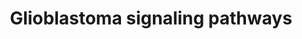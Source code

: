 ---
annotations:
- type: Pathway Ontology
  value: p53 signaling pathway
- type: Pathway Ontology
  value: epidermal growth factor/neuregulin signaling pathway
- type: Pathway Ontology
  value: protein kinase C (PKC) signaling pathway
- type: Pathway Ontology
  value: phosphatidylinositol 3-kinase class II signaling pathway
- type: Pathway Ontology
  value: the extracellular signal-regulated Raf/Mek/Erk signaling pathway
- type: Pathway Ontology
  value: Arf family mediated signaling pathway
- type: Pathway Ontology
  value: fibroblast growth factor signaling pathway
- type: Disease Ontology
  value: glioblastoma
- type: Pathway Ontology
  value: glioma pathway
- type: Disease Ontology
  value: brain cancer
- type: Cell Type Ontology
  value: glioblast
- type: Pathway Ontology
  value: phosphatidylinositol 3-kinase class I signaling pathway
- type: Disease Ontology
  value: cancer
authors:
- Mkutmon
- MaintBot
- Fehrhart
- Eweitz
description: 'The most frequently altered genes in glioblastoma. This pathway originally
  accompanied the 2008 Nature publication on the comprehensive genomic characterization
  of human glioblastoma genes and core pathways by TCGA, The Cancer Genome Atlas (see
  Bibliography).  Assembled from  literature and public pathway database resources,
  this representation can easily be kept up-to-date at WikiPathways.org.  Sources:
  [http://cbio.mskcc.org/cancergenomics/gbm/pathways/GBM_pathway_20080708.pdf cBio
  Cancer Genomics Portal]'
last-edited: 2021-05-09
organisms:
- Bos taurus
redirect_from:
- /index.php/Pathway:WP3266
- /instance/WP3266
schema-jsonld:
- '@context': https://schema.org/
  '@id': https://wikipathways.github.io/pathways/WP3266.html
  '@type': Dataset
  creator:
    '@type': Organization
    name: WikiPathways
  description: 'The most frequently altered genes in glioblastoma. This pathway originally
    accompanied the 2008 Nature publication on the comprehensive genomic characterization
    of human glioblastoma genes and core pathways by TCGA, The Cancer Genome Atlas
    (see Bibliography).  Assembled from  literature and public pathway database resources,
    this representation can easily be kept up-to-date at WikiPathways.org.  Sources:
    [http://cbio.mskcc.org/cancergenomics/gbm/pathways/GBM_pathway_20080708.pdf cBio
    Cancer Genomics Portal]'
  keywords:
  - E2F1
  - MAP2K5
  - ERBB3
  - FOXO4
  - Cell Migration
  - Apoptosis
  - CDK2
  - PIK3C2B
  - PIK3C2G
  - PRKCA
  - MDM4
  - MAPK3
  - MAPK1
  - C-MET
  - CDK6
  - MAP2K6
  - bta-mir-21
  - PTEN
  - IGF1R
  - CDKN1A
  - PIK3CB
  - CDKN1B
  - PIK3CG
  - CDKN2B
  - PI(3)P
  - MAP2K2
  - DNA Repair
  - ERRFI1
  - PRKCI
  - G1/S Progression
  - AKT2
  - PIK3CA
  - FGFR1
  - CCND1
  - TP53
  - RAF1
  - NRAS
  - PLCG2
  - CBL
  - MAP2K4
  - EGFR
  - PRKCB
  - G2/M Arrest
  - PIK3R2
  - PRKCG
  - BRCA1
  - PRKCZ
  - FGFR2
  - BRCA2
  - MSH6
  - PRKCD
  - PRKCQ
  - HRAS
  - ATM
  - Cell Survival
  - AKT3
  - LPA
  - CDKN2C
  - AKT1
  - GRB2
  - EP300
  - GAB1
  - ERBB2
  - PDGFRA
  - BRAF
  - PIK3CD
  - TSC1
  - MAP2K1
  - MDM2
  - CCND2
  - PIK3R1
  - FOXO3
  - FOXO1
  - MAP2K7
  - Cell Cycle Progression
  - IRS1
  - CDKN2A
  - CCNE1
  - ARAF
  - PDPK1
  - RB1
  - NF1
  - PRKCH
  - PIK3C2A
  - SPRY2
  - MAP2K3
  - PDGFRB
  - TSC2
  - CDK4
  - KRAS
  - PLCG1
  - SRC
  - PIP3
  license: CC0
  name: Glioblastoma signaling pathways
seo: CreativeWork
title: Glioblastoma signaling pathways
wpid: WP3266
---